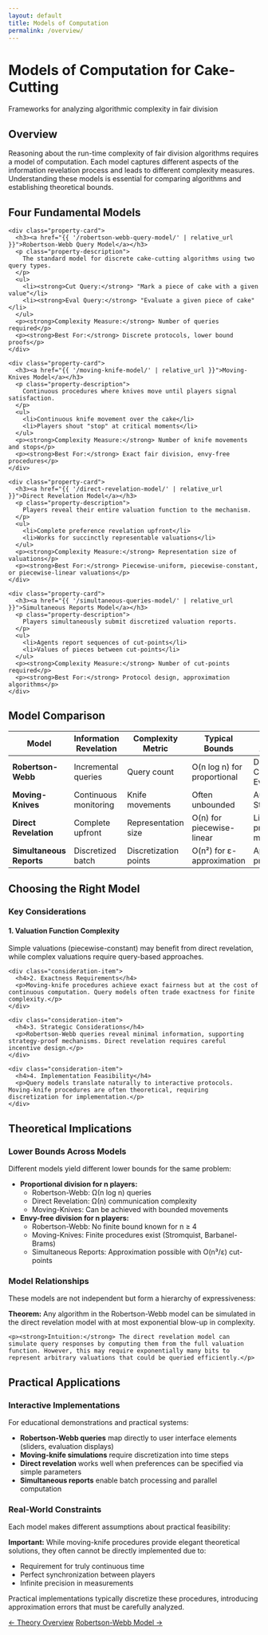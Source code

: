 ```yaml
---
layout: default
title: Models of Computation
permalink: /overview/
---
```


<div class="page-header">
  <h1 class="page-title">Models of Computation for Cake-Cutting</h1>
  <p class="page-description">Frameworks for analyzing algorithmic complexity in fair division</p>
</div>

<div class="content-block">
  <h2>Overview</h2>
  <p>Reasoning about the run-time complexity of fair division algorithms requires a model of computation. Each model captures different aspects of the information revelation process and leads to different complexity measures. Understanding these models is essential for comparing algorithms and establishing theoretical bounds.</p>
</div>

<div class="content-block">
  <h2>Four Fundamental Models</h2>

  <div class="properties-grid">

    <div class="property-card">
      <h3><a href="{{ '/robertson-webb-query-model/' | relative_url }}">Robertson-Webb Query Model</a></h3>
      <p class="property-description">
        The standard model for discrete cake-cutting algorithms using two query types.
      </p>
      <ul>
        <li><strong>Cut Query:</strong> "Mark a piece of cake with a given value"</li>
        <li><strong>Eval Query:</strong> "Evaluate a given piece of cake"</li>
      </ul>
      <p><strong>Complexity Measure:</strong> Number of queries required</p>
      <p><strong>Best For:</strong> Discrete protocols, lower bound proofs</p>
    </div>

    <div class="property-card">
      <h3><a href="{{ '/moving-knife-model/' | relative_url }}">Moving-Knives Model</a></h3>
      <p class="property-description">
        Continuous procedures where knives move until players signal satisfaction.
      </p>
      <ul>
        <li>Continuous knife movement over the cake</li>
        <li>Players shout "stop" at critical moments</li>
      </ul>
      <p><strong>Complexity Measure:</strong> Number of knife movements and stops</p>
      <p><strong>Best For:</strong> Exact fair division, envy-free procedures</p>
    </div>

    <div class="property-card">
      <h3><a href="{{ '/direct-revelation-model/' | relative_url }}">Direct Revelation Model</a></h3>
      <p class="property-description">
        Players reveal their entire valuation function to the mechanism.
      </p>
      <ul>
        <li>Complete preference revelation upfront</li>
        <li>Works for succinctly representable valuations</li>
      </ul>
      <p><strong>Complexity Measure:</strong> Representation size of valuations</p>
      <p><strong>Best For:</strong> Piecewise-uniform, piecewise-constant, or piecewise-linear valuations</p>
    </div>

    <div class="property-card">
      <h3><a href="{{ '/simultaneous-queries-model/' | relative_url }}">Simultaneous Reports Model</a></h3>
      <p class="property-description">
        Players simultaneously submit discretized valuation reports.
      </p>
      <ul>
        <li>Agents report sequences of cut-points</li>
        <li>Values of pieces between cut-points</li>
      </ul>
      <p><strong>Complexity Measure:</strong> Number of cut-points required</p>
      <p><strong>Best For:</strong> Protocol design, approximation algorithms</p>
    </div>

  </div>
</div>

<div class="content-block">
  <h2>Model Comparison</h2>

  <table class="comparison-table">
    <thead>
      <tr>
        <th>Model</th>
        <th>Information Revelation</th>
        <th>Complexity Metric</th>
        <th>Typical Bounds</th>
        <th>Key Algorithms</th>
      </tr>
    </thead>
    <tbody>
      <tr>
        <td><strong>Robertson-Webb</strong></td>
        <td>Incremental queries</td>
        <td>Query count</td>
        <td>O(n log n) for proportional</td>
        <td>Divide-and-Choose, Even-Paz</td>
      </tr>
      <tr>
        <td><strong>Moving-Knives</strong></td>
        <td>Continuous monitoring</td>
        <td>Knife movements</td>
        <td>Often unbounded</td>
        <td>Austin, Stromquist</td>
      </tr>
      <tr>
        <td><strong>Direct Revelation</strong></td>
        <td>Complete upfront</td>
        <td>Representation size</td>
        <td>O(n) for piecewise-linear</td>
        <td>Linear programming methods</td>
      </tr>
      <tr>
        <td><strong>Simultaneous Reports</strong></td>
        <td>Discretized batch</td>
        <td>Discretization points</td>
        <td>O(n²) for ε-approximation</td>
        <td>Approximation protocols</td>
      </tr>
    </tbody>
  </table>
</div>

<div class="content-block">
  <h2>Choosing the Right Model</h2>

  <h3>Key Considerations</h3>

  <div class="consideration-grid">
    <div class="consideration-item">
      <h4>1. Valuation Function Complexity</h4>
      <p>Simple valuations (piecewise-constant) may benefit from direct revelation, while complex valuations require query-based approaches.</p>
    </div>

    <div class="consideration-item">
      <h4>2. Exactness Requirements</h4>
      <p>Moving-knife procedures achieve exact fairness but at the cost of continuous computation. Query models often trade exactness for finite complexity.</p>
    </div>

    <div class="consideration-item">
      <h4>3. Strategic Considerations</h4>
      <p>Robertson-Webb queries reveal minimal information, supporting strategy-proof mechanisms. Direct revelation requires careful incentive design.</p>
    </div>

    <div class="consideration-item">
      <h4>4. Implementation Feasibility</h4>
      <p>Query models translate naturally to interactive protocols. Moving-knife procedures are often theoretical, requiring discretization for implementation.</p>
    </div>
  </div>
</div>

<div class="content-block">
  <h2>Theoretical Implications</h2>

  <h3>Lower Bounds Across Models</h3>
  <p>Different models yield different lower bounds for the same problem:</p>

  <ul>
    <li><strong>Proportional division for n players:</strong>
      <ul>
        <li>Robertson-Webb: Ω(n log n) queries</li>
        <li>Direct Revelation: Ω(n) communication complexity</li>
        <li>Moving-Knives: Can be achieved with bounded movements</li>
      </ul>
    </li>
    <li><strong>Envy-free division for n players:</strong>
      <ul>
        <li>Robertson-Webb: No finite bound known for n ≥ 4</li>
        <li>Moving-Knives: Finite procedures exist (Stromquist, Barbanel-Brams)</li>
        <li>Simultaneous Reports: Approximation possible with O(n³/ε) cut-points</li>
      </ul>
    </li>
  </ul>

  <h3>Model Relationships</h3>
  <p>These models are not independent but form a hierarchy of expressiveness:</p>

  <div class="proof-sketch">
    <p><strong>Theorem:</strong> Any algorithm in the Robertson-Webb model can be simulated in the direct revelation model with at most exponential blow-up in complexity.</p>

    <p><strong>Intuition:</strong> The direct revelation model can simulate query responses by computing them from the full valuation function. However, this may require exponentially many bits to represent arbitrary valuations that could be queried efficiently.</p>
  </div>
</div>

<div class="content-block">
  <h2>Practical Applications</h2>

  <h3>Interactive Implementations</h3>
  <p>For educational demonstrations and practical systems:</p>

  <ul>
    <li><strong>Robertson-Webb queries</strong> map directly to user interface elements (sliders, evaluation displays)</li>
    <li><strong>Moving-knife simulations</strong> require discretization into time steps</li>
    <li><strong>Direct revelation</strong> works well when preferences can be specified via simple parameters</li>
    <li><strong>Simultaneous reports</strong> enable batch processing and parallel computation</li>
  </ul>

  <h3>Real-World Constraints</h3>
  <p>Each model makes different assumptions about practical feasibility:</p>

  <div class="warning-box">
    <p><strong>Important:</strong> While moving-knife procedures provide elegant theoretical solutions, they often cannot be directly implemented due to:</p>
    <ul>
      <li>Requirement for truly continuous time</li>
      <li>Perfect synchronization between players</li>
      <li>Infinite precision in measurements</li>
    </ul>
    <p>Practical implementations typically discretize these procedures, introducing approximation errors that must be carefully analyzed.</p>
  </div>
</div>

<footer class="algorithm-navigation">
  <a href="{{ '/theory/' | relative_url }}" class="nav-button secondary">← Theory Overview</a>
  <a href="{{ '/robertson-webb-query-model/' | relative_url }}" class="nav-button primary">Robertson-Webb Model →</a>
</footer>